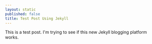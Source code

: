 ```yaml
---
layout: static
published: false
title: Test Post Using Jekyll
---
```


This is a test post. I'm trying to see if this new Jekyll blogging platform works.